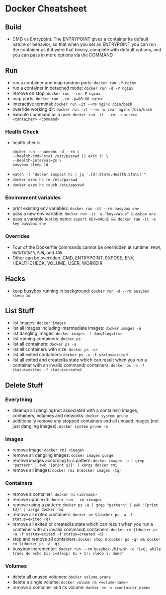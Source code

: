 # Docker Cheatsheet

## Build

- CMD vs Entrypoint: The ENTRYPOINT gives a container its default nature or behavior, so that when you set an ENTRYPOINT you can run the container as if it were that binary, complete with default options, and you can pass in more options via the COMMAND

## Run

- run a container and map random ports: `docker run -P nginx`
- run a container in detached mode: `docker run -d -P nginx`
- remove on stop: `docker run --rm -P nginx`
- map ports: `docker run --rm -p=80:80 nginx`
- interactive terminal: `docker run -it --rm nginx /bin/bash`
- override working dir: `docker run -it --rm -w /var nginx /bin/bash`
- execute command as a user: `docker run -it --rm -u <user> <container> <command>`

### Health Check

- health check:
  ```
  docker run --name=hc -d --rm \
  --health-cmd='stat /etc/passwd || exit 1' \
  --health-interval=2s \
  busybox sleep 1d
  ```
- `watch -t "docker inspect hc | jq '.[0].State.Health.Status'"`
- `docker exec hc rm /etc/passwd`
- `docker exec hc touch /etc/passwd`

### Environment variables

- print existing env variables: `docker run -it --rm busybox env`
- pass a new env variable: `docker run -it -e "key=value" busybox env`
- pass a variable just by name: `export KEY=VALUE && docker run -it -e key busybox env`

### Overrides

- Four of the Dockerfile commands cannot be overridden at runtime: `FROM`, `MAINTAINER`, `RUN`, and `ADD`
- Other can be overriden, CMD, ENTRYPOINT, EXPOSE, ENV, HEALTHCHECK, VOLUME, USER, WORKDIR

## Hacks

- keep busybox running in background: `docker run -d --rm busybox sleep 1d`

## List Stuff

- list images: `docker images`
- list all images including intermediate images: `docker images -a`
- list dangling images: `docker images -f dangling=true`
- list running containers: `docker ps`
- list all containers: `docker ps -a`
- list all containers with size: `docker ps -as`
- list all exited containers: `docker ps -a -f status=exited`
- list all exited and created(a state which can result when you run a container with an invalid command) containers: `docker ps -a -f status=exited -f status=created`

## Delete Stuff

### Everything

- cleanup all dangling(not associated with a container) images, containers, volumes and networks: `docker system prune`
- additionally remove any stopped containers and all unused images (not just dangling images): `docker system prune -a`

### Images

- remove image: `docker rmi <image>`
- remove all dangling images: `docker images purge`
- remove images according to a pattern: `docker images -a | grep "pattern" | awk '{print $3}' | xargs docker rmi`
- remove all images: `docker rmi $(docker images -aq)`

### Containers

- remove a container: `docker rm <id/name>`
- remove upon exit: `docker run --rm <image>`
- remove using a pattern: `docker ps -a | grep "pattern" | awk '{print $3}' | xargs docker rmi`
- remove all exited containers: `docker rm $(docker ps -a -f status=exited -q)`
- remove all exited or created(a state which can result when you run a container with an invalid command) containers: `docker rm $(docker ps -a -f status=exited -f status=created -q)`
- stop and remove all containers: `docker stop $(docker ps -q) && docker rm $(docker ps -a -q)`
- busybox incrementer: `docker run --rm busybox /bin/sh -c 'i=0; while true; do echo $i; i=$(expr $i + 1); sleep 1; done'`

### Volumes

- delete all unused volumes: `docker volume prune`
- delete a single volume: `docker volume rm <volume-name>`
- remove a container and its volume: `docker rm -v <container_name>`
